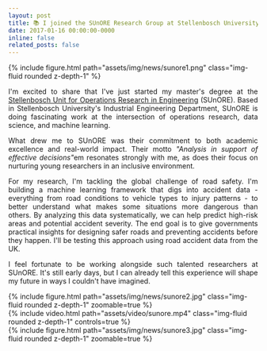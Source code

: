 ```yaml
---
layout: post
title: 📚 I joined the SUnORE Research Group at Stellenbosch University pursuing a masters
date: 2017-01-16 00:00:00-0000
inline: false
related_posts: false
---
```


{% include figure.html path="assets/img/news/sunore1.png" class="img-fluid rounded z-depth-1" %}
<p align="justify">
I'm excited to share that I've just started my master's degree at the <a href='https://sunore.co.za/'>Stellenbosch Unit for Operations Research in Engineering</a> (SUnORE). Based in Stellenbosch University's Industrial Engineering Department, SUnORE is doing fascinating work at the intersection of operations research, data science, and machine learning.
</p>
<p align="justify">
What drew me to SUnORE was their commitment to both academic excellence and real-world impact. Their motto <em>"Analysis in support of effective decisions"</em>em resonates strongly with me, as does their focus on nurturing young researchers in an inclusive environment.
</p>
<p align="justify">
For my research, I'm tackling the global challenge of road safety. I'm building a machine learning framework that digs into accident data - everything from road conditions to vehicle types to injury patterns - to better understand what makes some situations more dangerous than others. By analyzing this data systematically, we can help predict high-risk areas and potential accident severity. The end goal is to give governments practical insights for designing safer roads and preventing accidents before they happen. I'll be testing this approach using road accident data from the UK.
</p>
<p align="justify">
I feel fortunate to be working alongside such talented researchers at SUnORE. It's still early days, but I can already tell this experience will shape my future in ways I couldn't have imagined.
</p>
    
<div class="row mt-3">
    <div class="col-sm mt-3 mt-md-0">
        {% include figure.html path="assets/img/news/sunore2.jpg" class="img-fluid rounded z-depth-1" zoomable=true %}
    </div>
    <div class="col-sm mt-3 mt-md-0">
        {% include video.html path="assets/video/sunore.mp4" class="img-fluid rounded z-depth-1" controls=true %}
    </div>
</div>
{% include figure.html path="assets/img/news/sunore3.jpg" class="img-fluid rounded z-depth-1" zoomable=true %}
